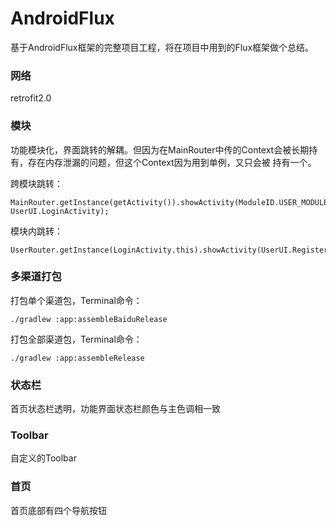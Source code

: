 # AndroidFlux
基于AndroidFlux框架的完整项目工程，将在项目中用到的Flux框架做个总结。

### 网络
retrofit2.0

### 模块
功能模块化，界面跳转的解耦。但因为在MainRouter中传的Context会被长期持有，存在内存泄漏的问题，但这个Context因为用到单例，又只会被
持有一个。

跨模块跳转：
```
MainRouter.getInstance(getActivity()).showActivity(ModuleID.USER_MODULE_ID, UserUI.LoginActivity);
```
模块内跳转：
```
UserRouter.getInstance(LoginActivity.this).showActivity(UserUI.RegisterActivity);
```

### 多渠道打包
打包单个渠道包，Terminal命令：
```
./gradlew :app:assembleBaiduRelease
```

打包全部渠道包，Terminal命令：
```
./gradlew :app:assembleRelease
```

### 状态栏
首页状态栏透明，功能界面状态栏颜色与主色调相一致

### Toolbar
自定义的Toolbar

### 首页
首页底部有四个导航按钮